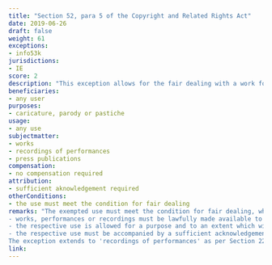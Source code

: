 ```yaml
---
title: "Section 52, para 5 of the Copyright and Related Rights Act" 
date: 2019-06-26
draft: false
weight: 61
exceptions:
- info53k
jurisdictions:
- IE
score: 2
description: "This exception allows for the fair dealing with a work for the purposes of caricature, parody or pastiche." 
beneficiaries:
- any user
purposes: 
- caricature, parody or pastiche
usage:
- any use
subjectmatter:
- works
- recordings of performances
- press publications
compensation:
- no compensation required
attribution: 
- sufficient aknowledgement required
otherConditions: 
- the use must meet the condition for fair dealing
remarks: "The exempted use must meet the condition for fair dealing, which means that: 
- works, performances or recordings must be lawfully made available to the public 
- the respective use is allowed for a purpose and to an extent which will not unreasonably prejudice the interests of the rightsowner where 
- the respective use must be accompanied by a sufficient acknowledgement.
The exception extends to 'recordings of performances' as per Section 221 (2) CA and as of 19 November 2021 - to press publications as per section 13(4) of S.I. No 567 of 2021."
link: 
---
```

